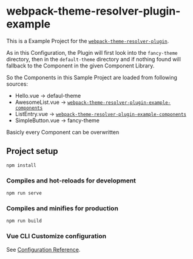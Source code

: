 # webpack-theme-resolver-plugin-example
This is a Example Project for the [`webpack-theme-resolver-plugin`](https://github.com/russmediadigital/webpack-theme-resolver-plugin).

As in this Configuration, the Plugin will first look into the `fancy-theme` directory, then in the `default-theme` directory and if nothing found will fallback to the Component in the given Component Library.

So the Components in this Sample Project are loaded from following sources:
- Hello.vue -> defaul-theme
- AwesomeList.vue -> [`webpack-theme-resolver-plugin-example-components`](https://github.com/russmediadigital/webpack-theme-resolver-plugin-example-components)
- ListEntry.vue -> [`webpack-theme-resolver-plugin-example-components`](https://github.com/russmediadigital/webpack-theme-resolver-plugin-example-components)
- SimpleButton.vue -> fancy-theme

Basicly every Component can be overwritten

## Project setup
```
npm install
```

### Compiles and hot-reloads for development
```
npm run serve
```

### Compiles and minifies for production
```
npm run build
```

### Vue CLI Customize configuration
See [Configuration Reference](https://cli.vuejs.org/config/).
